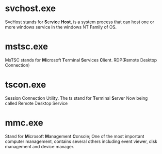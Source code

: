 # svchost.exe
SvcHost stands for **S**er**v**i**c**e **Host**, is a system process that can host one or more windows service in the windows NT Family of OS.

# mstsc.exe
MsTSC stands for **M**icrosoft **T**erminal **S**ervices **C**lient.
RDP(Remote Desktop Connection)

# tscon.exe
Session Connection Utility.
The ts stand for **T**erminal **S**erver
Now being called Remote Desktop Service

# mmc.exe
Stand for **M**icrosoft **M**anagement **C**onsole; One of the most important computer management, contains several others including event viewer, disk management and device manager.

